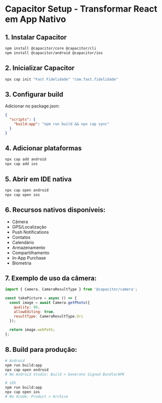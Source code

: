 # Capacitor Setup - Transformar React em App Nativo

## 1. Instalar Capacitor
```bash
npm install @capacitor/core @capacitor/cli
npm install @capacitor/android @capacitor/ios
```

## 2. Inicializar Capacitor
```bash
npx cap init "Fast Fidelidade" "com.fast.fidelidade"
```

## 3. Configurar build
Adicionar no package.json:
```json
{
  "scripts": {
    "build:app": "npm run build && npx cap sync"
  }
}
```

## 4. Adicionar plataformas
```bash
npx cap add android
npx cap add ios
```

## 5. Abrir em IDE nativa
```bash
npx cap open android
npx cap open ios
```

## 6. Recursos nativos disponíveis:
- Câmera
- GPS/Localização  
- Push Notifications
- Contatos
- Calendário
- Armazenamento
- Compartilhamento
- In-App Purchase
- Biometria

## 7. Exemplo de uso da câmera:
```javascript
import { Camera, CameraResultType } from '@capacitor/camera';

const takePicture = async () => {
  const image = await Camera.getPhoto({
    quality: 90,
    allowEditing: true,
    resultType: CameraResultType.Uri
  });
  
  return image.webPath;
};
```

## 8. Build para produção:
```bash
# Android
npm run build:app
npx cap open android
# No Android Studio: Build > Generate Signed Bundle/APK

# iOS  
npm run build:app
npx cap open ios
# No Xcode: Product > Archive
```
